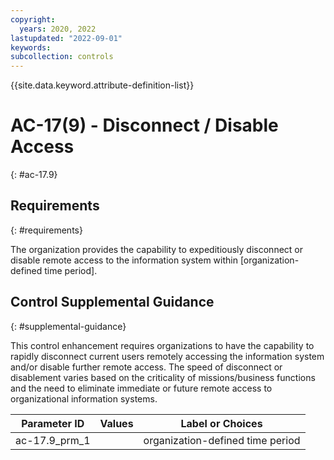 ```yaml
---
copyright:
  years: 2020, 2022
lastupdated: "2022-09-01"
keywords: 
subcollection: controls
---
```



{{site.data.keyword.attribute-definition-list}}


# AC-17(9) - Disconnect / Disable Access
{: #ac-17.9}

## Requirements
{: #requirements}

The organization provides the capability to expeditiously disconnect or disable remote access to the information system within [organization-defined time period].

## Control Supplemental Guidance
{: #supplemental-guidance}

This control enhancement requires organizations to have the capability to rapidly disconnect current users remotely accessing the information system and/or disable further remote access. The speed of disconnect or disablement varies based on the criticality of missions/business functions and the need to eliminate immediate or future remote access to organizational information systems.

| Parameter ID | Values | Label or Choices |
|---|---|---|
| ac-17.9_prm_1 |  | organization-defined time period |